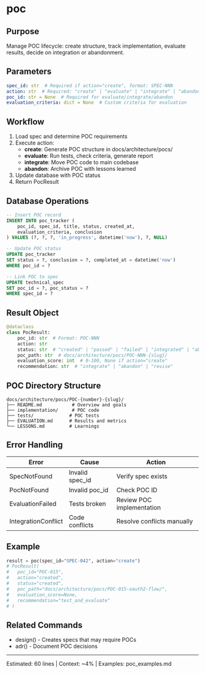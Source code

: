 # poc

## Purpose
Manage POC lifecycle: create structure, track implementation, evaluate results, decide on integration or abandonment.

## Parameters
```yaml
spec_id: str  # Required if action="create", format: SPEC-NNN
action: str  # Required: "create" | "evaluate" | "integrate" | "abandon"
poc_id: str = None  # Required for evaluate/integrate/abandon
evaluation_criteria: dict = None  # Custom criteria for evaluation
```

## Workflow
1. Load spec and determine POC requirements
2. Execute action:
   - **create**: Generate POC structure in docs/architecture/pocs/
   - **evaluate**: Run tests, check criteria, generate report
   - **integrate**: Move POC code to main codebase
   - **abandon**: Archive POC with lessons learned
3. Update database with POC status
4. Return PocResult

## Database Operations
```sql
-- Insert POC record
INSERT INTO poc_tracker (
    poc_id, spec_id, title, status, created_at,
    evaluation_criteria, conclusion
) VALUES (?, ?, ?, 'in_progress', datetime('now'), ?, NULL)

-- Update POC status
UPDATE poc_tracker
SET status = ?, conclusion = ?, completed_at = datetime('now')
WHERE poc_id = ?

-- Link POC to spec
UPDATE technical_spec
SET poc_id = ?, poc_status = ?
WHERE spec_id = ?
```

## Result Object
```python
@dataclass
class PocResult:
    poc_id: str  # Format: POC-NNN
    action: str
    status: str  # "created" | "passed" | "failed" | "integrated" | "abandoned"
    poc_path: str  # docs/architecture/pocs/POC-NNN-{slug}/
    evaluation_score: int  # 0-100, None if action="create"
    recommendation: str  # "integrate" | "abandon" | "revise"
```

## POC Directory Structure
```
docs/architecture/pocs/POC-{number}-{slug}/
├── README.md           # Overview and goals
├── implementation/     # POC code
├── tests/             # POC tests
├── EVALUATION.md      # Results and metrics
└── LESSONS.md         # Learnings
```

## Error Handling
| Error | Cause | Action |
|-------|-------|--------|
| SpecNotFound | Invalid spec_id | Verify spec exists |
| PocNotFound | Invalid poc_id | Check POC ID |
| EvaluationFailed | Tests broken | Review POC implementation |
| IntegrationConflict | Code conflicts | Resolve conflicts manually |

## Example
```python
result = poc(spec_id="SPEC-042", action="create")
# PocResult(
#   poc_id="POC-015",
#   action="created",
#   status="created",
#   poc_path="docs/architecture/pocs/POC-015-oauth2-flow/",
#   evaluation_score=None,
#   recommendation="test_and_evaluate"
# )
```

## Related Commands
- design() - Creates specs that may require POCs
- adr() - Document POC decisions

---
Estimated: 60 lines | Context: ~4% | Examples: poc_examples.md
